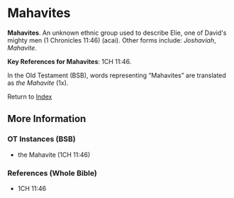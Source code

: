 # Mahavites
**Mahavites**. 
An unknown ethnic group used to describe Elie, one of David's mighty men (1 Chronicles 11:46) (acai). 
Other forms include: 
*Joshaviah*, *Mahavite*. 


**Key References for Mahavites**: 
1CH 11:46. 


In the Old Testament (BSB), words representing “Mahavites” are translated as 
*the Mahavite* (1x). 




Return to [Index](00-Index.md)

## More Information

### OT Instances (BSB)

* the Mahavite (1CH 11:46)



### References (Whole Bible)

* 1CH 11:46



